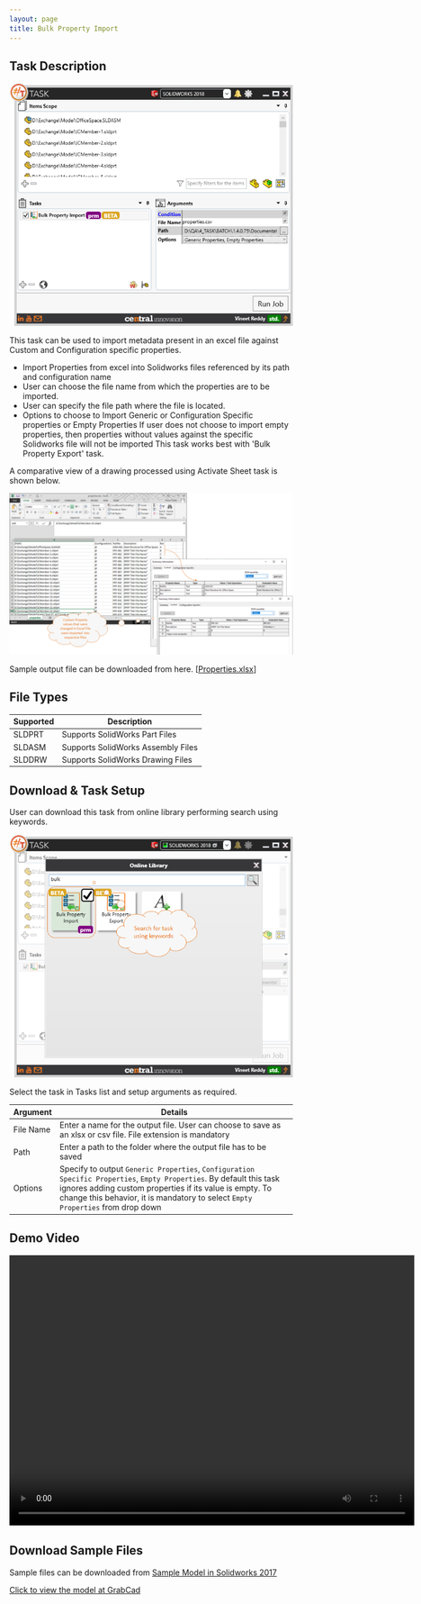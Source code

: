 ```yaml
---
layout: page
title: Bulk Property Import
---
```


## Task Description

![Bulk Properties Import](018_bulk_properties_import_001.png "Bulk Properties Import")

This task can be used to import metadata present in an excel file against Custom and Configuration specific properties.
 - Import Properties from excel into Solidworks files referenced by its path and configuration name
 - User can choose the file name from which the properties are to be imported.
 - User can specify the file path where the file is located. 
 - Options to choose to Import Generic or Configuration Specific properties or Empty Properties
 If user does not choose to import empty properties, then properties without values against the specific Solidworks file will not be imported
This task works best with 'Bulk Property Export' task.

A comparative view of a drawing processed using Activate Sheet task is shown below.

![Comparision](018_bulk_properties_import_002.png "Properties imported from *.xlsx / *.csv file into Solidworks Custom Property Manager")

Sample output file can be downloaded from here. [[Properties.xlsx](properties.xlsx)]
## File Types

| Supported | Description |
| --- | --- |
| SLDPRT | Supports SolidWorks Part Files |
| SLDASM | Supports SolidWorks Assembly Files |
| SLDDRW | Supports SolidWorks Drawing Files |


## Download & Task Setup

User can download this task from online library performing search using keywords.

![Keyword Search](018_bulk_properties_import_003.png  "Search Online Library using Keywords")

Select the task in Tasks list and setup arguments as required.

| Argument      | Details                                                      |
| ------------- | ------------------------------------------------------------ |
| File Name     | Enter a name for the output file. User can choose to save as an xlsx or csv file. File extension is mandatory |
| Path          | Enter a path to the folder where the output file has to be saved |
| Options       | Specify to output `Generic Properties`, `Configuration Specific Properties`, `Empty Properties`. By default this task ignores adding custom properties if its value is empty. To change this behavior, it is mandatory to select `Empty Properties` from drop down|


## Demo Video

<video width="720" height="480" controls>
  <source src="http://cloud.ic3d.com.au.s3.amazonaws.com/sharp_task/library/mdl_export_import_custom_prop/res/BULK_PROPERTY.mp4" type="video/mp4">
</video>



## Download Sample Files

Sample files can be downloaded from 
[Sample Model in Solidworks 2017](../000-model/SolidWorks_2017_RoboticArm.zip)

[Click to view the model at GrabCad](https://grabcad.com/library/5-dof-robot-1)
